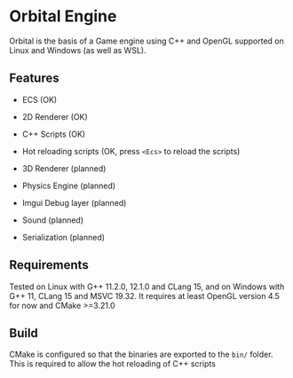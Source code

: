 # Orbital Engine

Orbital is the basis of a Game engine using C++ and OpenGL supported on Linux and Windows (as well as WSL).

## Features
- ECS (OK)
- 2D Renderer (OK)
- C++ Scripts (OK)
- Hot reloading scripts (OK, press `<Ecs>` to reload the scripts)

- 3D Renderer (planned)
- Physics Engine (planned)
- Imgui Debug layer (planned)
- Sound (planned)
- Serialization (planned)

## Requirements
Tested on Linux with G++ 11.2.0, 12.1.0 and CLang 15, and on Windows with G++ 11, CLang 15 and MSVC 19.32.
It requires at least OpenGL version 4.5 for now and CMake >=3.21.0

## Build
CMake is configured so that the binaries are exported to the `bin/` folder. This is required to allow the hot reloading of C++ scripts
